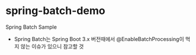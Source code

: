 # spring-batch-demo
Spring Batch Sample

- Spring Batch는 Spring Boot 3.x 버전때에서 @EnableBatchProcessing이 먹지 않는 이슈가 있으니 참고할 것
